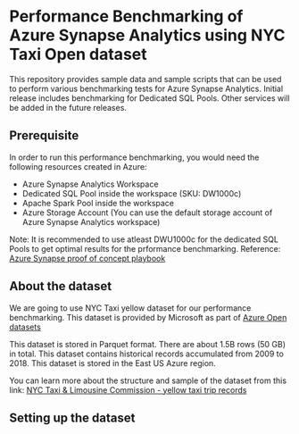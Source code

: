 # Performance Benchmarking of Azure Synapse Analytics using NYC Taxi Open dataset

This repository provides sample data and sample scripts that can be used to perform various benchmarking tests for Azure Synapse Analytics.
Initial release includes benchmarking for Dedicated SQL Pools. Other services will be added in the future releases.

## Prerequisite
In order to run this performance benchmarking, you would need the following resources created in Azure:
- Azure Synapse Analytics Workspace
- Dedicated SQL Pool inside the workspace (SKU: DW1000c)
- Apache Spark Pool inside the workspace
- Azure Storage Account (You can use the default storage account of Azure Synapse Analytics workspace)

Note: It is recommended to use atleast DWU1000c for the dedicated SQL Pools to get optimal results for the prformance benchmarking.
Reference: [Azure Synapse proof of concept playbook](https://learn.microsoft.com/en-us/azure/synapse-analytics/guidance/proof-of-concept-playbook-dedicated-sql-pool#setup)

## About the dataset
We are going to use NYC Taxi yellow dataset for our performance benchmarking. This dataset is provided by Microsoft as part of [Azure Open datasets](https://learn.microsoft.com/en-us/azure/open-datasets/overview-what-are-open-datasets)

This dataset is stored in Parquet format. There are about 1.5B rows (50 GB) in total. This dataset contains historical records accumulated from 2009 to 2018. This dataset is stored in the East US Azure region.

You can learn more about the structure and sample of the dataset from this link: [NYC Taxi & Limousine Commission - yellow taxi trip records](https://learn.microsoft.com/en-us/azure/open-datasets/dataset-taxi-yellow?tabs=azureml-opendatasets)

## Setting up the dataset
